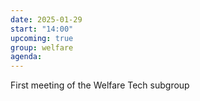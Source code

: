 ```yaml
---
date: 2025-01-29
start: "14:00"
upcoming: true
group: welfare
agenda: 
--- 
```

First meeting of the Welfare Tech subgroup